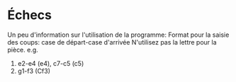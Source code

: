 # Échecs
Un peu d'information sur l'utilisation de la programme:
Format pour la saisie des coups:
case de départ-case d'arrivée
N'utilisez pas la lettre pour la pièce.
e.g. 
1. e2-e4 (e4), c7-c5 (c5)
2. g1-f3 (Cf3)

